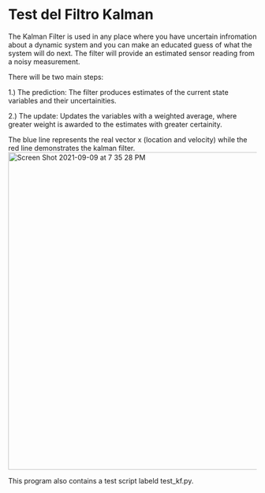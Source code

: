 # Test del Filtro Kalman

The Kalman Filter is used in any place where you have uncertain infromation about a dynamic system and you can make an educated guess of what the system will do next. The filter will provide an estimated sensor reading from a noisy measurement. 

There will be two main steps:
 
1.) The prediction: The filter produces estimates of the current state variables and their uncertainities. 

2.) The update: Updates the variables with a weighted average, where greater weight is awarded to the estimates with greater certainity. 

The blue line represents the real vector x (location and velocity) while the red line demonstrates the kalman filter.
<img width="643" alt="Screen Shot 2021-09-09 at 7 35 28 PM" src="https://user-images.githubusercontent.com/26367708/132790129-f3d87eb1-ab37-4ef3-8318-69e3826972d9.png">


This program also contains a test script labeld test_kf.py.
  
